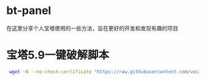 # bt-panel
在这里分享个人宝塔使用的一些方法，旨在更好的开发和发现有趣的项目


# 宝塔5.9一键破解脚本
```bash
 wget -N --no-check-certificate "https://raw.githubusercontent.com/voiin/bt-panel/master/crack.sh" && bash crack.sh
```
